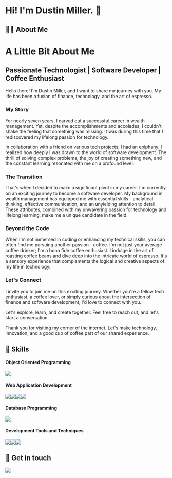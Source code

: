 <h1>Hi! I'm Dustin Miller. 👋</h1>
<h2>👨🏻 About Me</h2>
<p> 
        <h1>A Little Bit About Me</h1>
        <h2>Passionate Technologist | Software Developer | Coffee Enthusiast</h2>
        <p>Hello there! I'm Dustin Miller, and I want to share my journey with you. My life has been a fusion of finance, technology, and the art of espresso.</p>
        <h3>My Story</h3>
        <p>For nearly seven years, I carved out a successful career in wealth management. Yet, despite the accomplishments and accolades, I couldn't shake the feeling that something was missing. It was during this time that I rediscovered my lifelong passion for technology.</p>
        <p>In collaboration with a friend on various tech projects, I had an epiphany. I realized how deeply I was drawn to the world of software development. The thrill of solving complex problems, the joy of creating something new, and the constant learning resonated with me on a profound level.</p>
        <h3>The Transition</h3>
        <p>That's when I decided to make a significant pivot in my career. I'm currently on an exciting journey to become a software developer. My background in wealth management has equipped me with essential skills - analytical thinking, effective communication, and an unyielding attention to detail. These attributes, combined with my unwavering passion for technology and lifelong learning, make me a unique candidate in the field.</p>
        <h3>Beyond the Code</h3>
        <p>When I'm not immersed in coding or enhancing my technical skills, you can often find me pursuing another passion - coffee. I'm not just your average coffee drinker; I'm a bona fide coffee enthusiast. I indulge in the art of roasting coffee beans and dive deep into the intricate world of espresso. It's a sensory experience that complements the logical and creative aspects of my life in technology.</p>
        <h3>Let's Connect</h3>
        <p>I invite you to join me on this exciting journey. Whether you're a fellow tech enthusiast, a coffee lover, or simply curious about the intersection of finance and software development, I'd love to connect with you.</p>
        <p>Let's explore, learn, and create together. Feel free to reach out, and let's start a conversation.</p>
        <p>Thank you for visiting my corner of the internet. Let's make technology, innovation, and a good cup of coffee part of our shared experience.</p>

</p>

<h2>🧰 Skills</h2>
<h4>Object Oriented Programming</h4>
<p><img src="https://img.shields.io/badge/c%23-%23239120.svg?style=for-the-badge&logo=csharp&logoColor=white"/></p>

<h4>Web Application Development</h4>
<p><img src="https://img.shields.io/badge/html5-%23E34F26.svg?style=for-the-badge&logo=html5&logoColor=white"/><img src="https://img.shields.io/badge/css3-%231572B6.svg?style=for-the-badge&logo=css3&logoColor=white"/><img src="https://img.shields.io/badge/javascript-%23323330.svg?style=for-the-badge&logo=javascript&logoColor=%23F7DF1E"/><img src="https://img.shields.io/badge/vuejs-%2335495e.svg?style=for-the-badge&logo=vuedotjs&logoColor=%234FC08D"/></p>

<h4>Database Programming</h4>
<p><img src="https://img.shields.io/badge/Microsoft%20SQL%20Server-CC2927?style=for-the-badge&logo=microsoft%20sql%20server&logoColor=white"/></p>

<h4>Development Tools and Techniques</h4>
<p><img src="https://img.shields.io/badge/git-%23F05033.svg?style=for-the-badge&logo=git&logoColor=white"/><img src="https://img.shields.io/badge/Visual%20Studio-5C2D91.svg?style=for-the-badge&logo=visual-studio&logoColor=white"/><img src="https://img.shields.io/badge/Visual%20Studio%20Code-0078d7.svg?style=for-the-badge&logo=visual-studio-code&logoColor=white"/></p>


<h2>📝 Get in touch</h2>
<a href="https://www.linkedin.com/in/dustmil/"><img src="https://img.shields.io/badge/linkedin-%230077B5.svg?style=for-the-badge&logo=linkedin&logoColor=white" href="https://www.linkedin.com/in/dustmil/"/></a>
